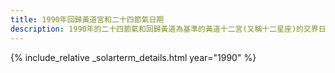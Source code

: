 ```yaml
---
title: 1990年回歸黃道宮和二十四節氣日期
description: 1990年的二十四節氣和回歸黃道為基準的黃道十二宮(又稱十二星座)的交界日期，常見於西洋占星術和星座運程
---
```

{% include_relative _solarterm_details.html year="1990" %}

